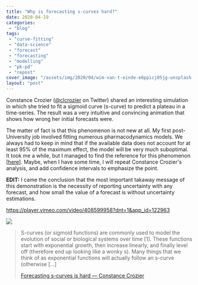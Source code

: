 ```yaml
---
title: "Why is forecasting s-curves hard?"
date: 2020-04-19
categories: 
 - "blog"
tags: 
 - "curve-fitting"
 - "data-science"
 - "forecast"
 - "forecasting"
 - "modelling"
 - "pk-pd"
 - "repost"
cover_image: "/assets/img/2020/04/wim-van-t-einde-e6ppicj05jg-unsplash.jpg"
layout: "post"
---
```


Constance Crozier ([@clcrozier](https://twitter.com/clcrozier/status/1251148890595708938) on Twitter) shared an interesting simulation in which she tried to fit a sigmoid curve (s-curve) to predict a plateau in a time-series. The result was a very intuitive and convincing animation that shows how wrong her initial forecasts were.

The matter of fact is that this phenomenon is not new at all. My first post-University job involved fitting numerous pharmacodynamics models. We always had to keep in mind that if the available data does not account for at least 95% of the maximum effect, the model will be very much suboptimal. It took me a while, but I managed to find the reference for this phenomenon [[here](https://www.sciencedirect.com/science/article/abs/pii/S0022354915499873)]. Maybe, when I have some time, I will repeat Constance Crozier's analysis, and add confidence intervals to emphasize the point.

**EDIT:** I came the conclusion that the most important takaway message of this demonstration is the necessity of reporting uncertainty with any forecast, and how small the value of a forecast is without uncertainty estimations. 


<https://player.vimeo.com/video/408599958?dnt=1&app_id=122963>


![](https://constancecrozier.files.wordpress.com/2020/04/smart_phones.png?quality=80&strip=info&w=1600)

> S-curves (or sigmoid functions) are commonly used to model the evolution of social or biological systems over time [1]. These functions start with exponential growth, then increase linearly, and finally level off (therefore end up looking like a wonky s). Many things that we think of as exponential functions will actually follow an s-curve (otherwise […]
> 
> [Forecasting s-curves is hard — Constance Crozier](http://constancecrozier.com/2020/04/16/forecasting-s-curves-is-hard/)
